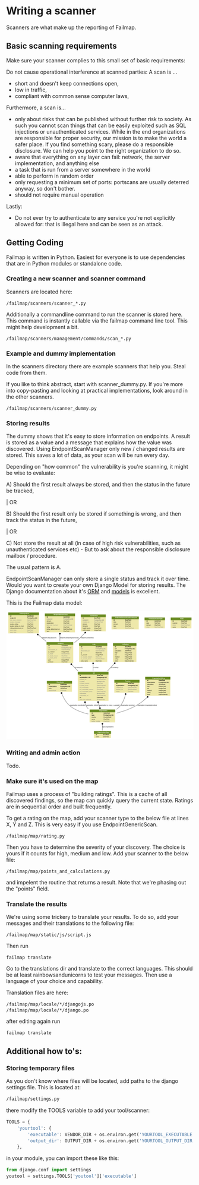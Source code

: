 # Writing a scanner
Scanners are what make up the reporting of Failmap.

## Basic scanning requirements
Make sure your scanner complies to this small set of basic requirements:

Do not cause operational interference at scanned parties: A scan is ...
- short and doesn't keep connections open,
- low in traffic,
- compliant with common sense computer laws,

Furthermore, a scan is...

- only about risks that can be published without further risk to society. As such you cannot scan things that can be
easily exploited such as SQL injections or unauthenticated services. While in the end
organizations are responsible for proper security, our mission is to make the world a safer place. If you find something
scary, please do a responsible disclosure. We can help you point to the right organization to do so.
- aware that everything on any layer can fail: network, the server implementation, and anything else
- a task that is run from a server somewhere in the world
- able to perform in random order
- only requesting a minimum set of ports: portscans are usually deterred anyway, so don't bother.
- should not require manual operation

Lastly:

- Do not ever try to authenticate to any service you're not explicitly allowed for: that is illegal here and
can be seen as an attack.


## Getting Coding
Failmap is written in Python. Easiest for everyone is to use dependencies that are in Python modules or standalone code.


### Creating a new scanner and scanner command
Scanners are located here:
```
/failmap/scanners/scanner_*.py
```

Additionally a commandline command to run the scanner is stored here. This command is instantly callable
via the failmap command line tool. This might help development a bit.

```
/failmap/scanners/management/commands/scan_*.py
```

### Example and dummy implementation
In the scanners directory there are example scanners that help you. Steal code from them.

If you like to think abstract, start with scanner_dummy.py. If you're more into copy-pasting and looking
at practical implementations, look around in the other scanners.

```
/failmap/scanners/scanner_dummy.py
```


### Storing results
The dummy shows that it's easy to store information on endpoints. A result is stored as a value and a message
that explains how the value was discovered. Using EndpointScanManager only new / changed results are stored. This
saves a lot of data, as your scan will be run every day.

Depending on "how common" the vulnerability is you're scanning, it might be wise to evaluate:


A) Should the first result always be stored, and then the status in the future be tracked,

| OR

B) Should the first result only be stored if something is wrong, and then track the status in the future,

| OR

C) Not store the result at all (in case of high risk vulnerabilities, such as unauthenticated services etc) - But to
ask about the responsible disclosure mailbox / procedure.

The usual pattern is A.

EndpointScanManager can only store a single status and track it over time. Would you want to create your own Django
Model for storing results. The Django documentation about it's [ORM](https://docs.djangoproject.com/en/2.0/topics/db/queries/)  and [models](https://docs.djangoproject.com/en/2.0/topics/db/models/) is excellent.

This is the Failmap data model:

![Data Model](data_model/failmap_models.png)

### Writing and admin action

Todo.


### Make sure it's used on the map
Failmap uses a process of "building ratings". This is a cache of all discovered findings, so the map can
quickly query the current state. Ratings are in sequential order and built frequently.

To get a rating on the map, add your scanner type to the below file at lines X, Y and Z. This is very
easy if you use EndpointGenericScan.

```
/failmap/map/rating.py
```

Then you have to determine the severity of your discovery. The choice is yours if it counts for high,
medium and low. Add your scanner to the below file:

```
/failmap/map/points_and_calculations.py
```

and impelent the routine that returns a result. Note that we're phasing out the "points" field.



### Translate the results
We're using some trickery to translate your results. To do so, add your messages and their translations
to the following file:

```
/failmap/map/static/js/script.js
```

Then run

```
failmap translate
```

Go to the translations dir and translate to the correct languages. This should be at least rainbowsandunicorns to
test your messages. Then use a language of your choice and capability.

Translation files are here:

```
/failmap/map/locale/*/djangojs.po
/failmap/map/locale/*/django.po
```

after editing again run

```
failmap translate
```


## Additional how to's:

### Storing temporary files
As you don't know where files will be located, add paths to the django settings file. This is located at:

```bash
/failmap/settings.py
```

there modify the TOOLS variable to add your tool/scanner:

```python
TOOLS = {
    'yourtool': {
        'executable': VENDOR_DIR + os.environ.get('YOURTOOL_EXECUTABLE', "yourtool/yourtool.py"),
        'output_dir': OUTPUT_DIR + os.environ.get('YOURTOOL_OUTPUT_DIR', "scanners/resources/output/yourtool/"),
    },
```

in your module, you can import these like this:

```python
from django.conf import settings
youtool = settings.TOOLS['youtool']['executable']
```
